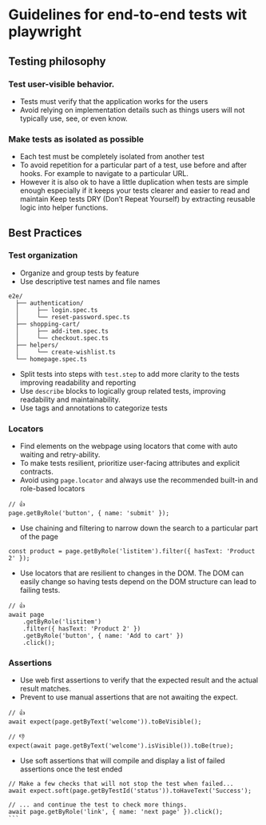 # Guidelines for end-to-end tests wit playwright

## Testing philosophy

### Test user-visible behavior.

- Tests must verify that the application works for the users
- Avoid relying on implementation details such as things users will not typically use, see, or even know.

### Make tests as isolated as possible

- Each test must be completely isolated from another test
- To avoid repetition for a particular part of a test, use before and after hooks. For example to navigate to a particular URL.
- However it is also ok to have a little duplication when tests are simple enough especially if it keeps your tests clearer and easier to read and maintain
  Keep tests DRY (Don’t Repeat Yourself) by extracting reusable logic into helper functions.

## Best Practices

### Test organization

- Organize and group tests by feature
- Use descriptive test names and file names

```
e2e/
  ├── authentication/
  │     ├── login.spec.ts
  │     └── reset-password.spec.ts
  ├── shopping-cart/
  │     ├── add-item.spec.ts
  │     └── checkout.spec.ts
  ├── helpers/
  │     └── create-wishlist.ts
  └── homepage.spec.ts
```

- Split tests into steps with `test.step` to add more clarity to the tests improving readability and reporting
- Use `describe` blocks to logically group related tests, improving readability and maintainability.
- Use tags and annotations to categorize tests

### Locators

- Find elements on the webpage using locators that come with auto waiting and retry-ability.
- To make tests resilient, prioritize user-facing attributes and explicit contracts.
- Avoid using `page.locator` and always use the recommended built-in and role-based locators

```
// 👍
page.getByRole('button', { name: 'submit' });
```

- Use chaining and filtering to narrow down the search to a particular part of the page

```
const product = page.getByRole('listitem').filter({ hasText: 'Product 2' });
```

- Use locators that are resilient to changes in the DOM. The DOM can easily change so having tests depend on the DOM structure can lead to failing tests.

```
// 👍
await page
    .getByRole('listitem')
    .filter({ hasText: 'Product 2' })
    .getByRole('button', { name: 'Add to cart' })
    .click();
```

### Assertions

- Use web first assertions to verify that the expected result and the actual result matches.
- Prevent to use manual assertions that are not awaiting the expect.

```
// 👍
await expect(page.getByText('welcome')).toBeVisible();

// 👎
expect(await page.getByText('welcome').isVisible()).toBe(true);
```

- Use soft assertions that will compile and display a list of failed assertions once the test ended

````
// Make a few checks that will not stop the test when failed...
await expect.soft(page.getByTestId('status')).toHaveText('Success');

// ... and continue the test to check more things.
await page.getByRole('link', { name: 'next page' }).click();
```
````
